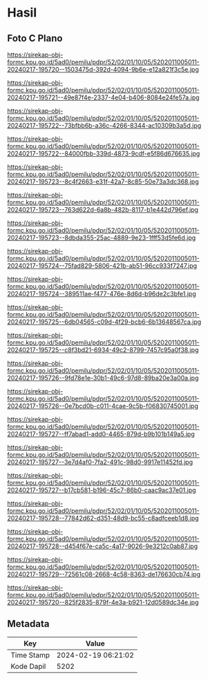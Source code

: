 # Hasil

## Foto C Plano

https://sirekap-obj-formc.kpu.go.id/5ad0/pemilu/pdpr/52/02/01/10/05/5202011005011-20240217-195720--1503475d-392d-4094-9b6e-e12a821f3c5e.jpg

https://sirekap-obj-formc.kpu.go.id/5ad0/pemilu/pdpr/52/02/01/10/05/5202011005011-20240217-195721--49e87f4e-2337-4e04-b406-8084e24fe57a.jpg

https://sirekap-obj-formc.kpu.go.id/5ad0/pemilu/pdpr/52/02/01/10/05/5202011005011-20240217-195722--73bfbb6b-a36c-4266-8344-ac10309b3a5d.jpg

https://sirekap-obj-formc.kpu.go.id/5ad0/pemilu/pdpr/52/02/01/10/05/5202011005011-20240217-195722--84000fbb-339d-4873-9cdf-e5f86d676635.jpg

https://sirekap-obj-formc.kpu.go.id/5ad0/pemilu/pdpr/52/02/01/10/05/5202011005011-20240217-195723--8c4f2663-e31f-42a7-8c85-50e73a3dc368.jpg

https://sirekap-obj-formc.kpu.go.id/5ad0/pemilu/pdpr/52/02/01/10/05/5202011005011-20240217-195723--763d622d-6a8b-482b-8117-b1e442d796ef.jpg

https://sirekap-obj-formc.kpu.go.id/5ad0/pemilu/pdpr/52/02/01/10/05/5202011005011-20240217-195723--8dbda355-25ac-4889-9e23-1fff53d5fe6d.jpg

https://sirekap-obj-formc.kpu.go.id/5ad0/pemilu/pdpr/52/02/01/10/05/5202011005011-20240217-195724--75fad829-5806-421b-ab51-96cc933f7247.jpg

https://sirekap-obj-formc.kpu.go.id/5ad0/pemilu/pdpr/52/02/01/10/05/5202011005011-20240217-195724--389511ae-f477-476e-8d6d-b96de2c3bfe1.jpg

https://sirekap-obj-formc.kpu.go.id/5ad0/pemilu/pdpr/52/02/01/10/05/5202011005011-20240217-195725--6db04565-c09d-4f29-bcb6-6b13648567ca.jpg

https://sirekap-obj-formc.kpu.go.id/5ad0/pemilu/pdpr/52/02/01/10/05/5202011005011-20240217-195725--c8f3bd21-6934-49c2-8799-7457c95a0f38.jpg

https://sirekap-obj-formc.kpu.go.id/5ad0/pemilu/pdpr/52/02/01/10/05/5202011005011-20240217-195726--9fd78e1e-30b1-49c6-97d8-89ba20e3a00a.jpg

https://sirekap-obj-formc.kpu.go.id/5ad0/pemilu/pdpr/52/02/01/10/05/5202011005011-20240217-195726--0e7bcd0b-c011-4cae-9c5b-f06830745001.jpg

https://sirekap-obj-formc.kpu.go.id/5ad0/pemilu/pdpr/52/02/01/10/05/5202011005011-20240217-195727--ff7abad1-add0-4465-879d-b9b101b149a5.jpg

https://sirekap-obj-formc.kpu.go.id/5ad0/pemilu/pdpr/52/02/01/10/05/5202011005011-20240217-195727--3e7d4af0-7fa2-491c-98d0-9917e11452fd.jpg

https://sirekap-obj-formc.kpu.go.id/5ad0/pemilu/pdpr/52/02/01/10/05/5202011005011-20240217-195727--b17cb581-b196-45c7-86b0-caac9ac37e01.jpg

https://sirekap-obj-formc.kpu.go.id/5ad0/pemilu/pdpr/52/02/01/10/05/5202011005011-20240217-195728--77842d62-d351-48d9-bc55-c8adfceeb1d8.jpg

https://sirekap-obj-formc.kpu.go.id/5ad0/pemilu/pdpr/52/02/01/10/05/5202011005011-20240217-195728--d454f67e-ca5c-4a17-9026-9e3212c0ab87.jpg

https://sirekap-obj-formc.kpu.go.id/5ad0/pemilu/pdpr/52/02/01/10/05/5202011005011-20240217-195729--72561c08-2668-4c58-8363-de176630cb74.jpg

https://sirekap-obj-formc.kpu.go.id/5ad0/pemilu/pdpr/52/02/01/10/05/5202011005011-20240217-195720--825f2835-879f-4e3a-b921-12d0589dc34e.jpg


## Metadata

| Key        | Value               |
| ---------- | ------------------- |
| Time Stamp | 2024-02-19 06:21:02 |
| Kode Dapil | 5202                |



